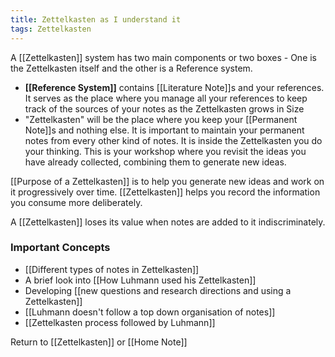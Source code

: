 ```yaml
---
title: Zettelkasten as I understand it
tags: Zettelkasten
---
```


A [[Zettelkasten]] system has two main components or two boxes - One is the Zettelkasten itself and the other is a Reference system. 

- **[[Reference System]]** contains [[Literature Note]]s and your references. It serves as the place where you manage all your references to keep track of the sources of your notes as the Zettelkasten grows in Size
- "Zettelkasten" will be the place where you keep your [[Permanent Note]]s and nothing else. It is important to maintain your permanent notes from every other kind of notes. It is inside the Zettelkasten you do your thinking. This is your workshop where you revisit the ideas you have already collected, combining them to generate new ideas.

[[Purpose of a Zettelkasten]] is to help you generate new ideas and work on it progressively over time. [[Zettelkasten]] helps you record the information you consume more deliberately. 

A [[Zettelkasten]] loses its value when notes are added to it indiscriminately.


### Important Concepts
- [[Different types of notes in Zettelkasten]]
- A brief look into [[How Luhmann used his Zettelkasten]]
- Developing [[new questions and research directions and using a Zettelkasten]]
- [[Luhmann doesn't follow a top down organisation of notes]]
- [[Zettelkasten process followed by Luhmann]]



Return to [[Zettelkasten]] or [[Home Note]]